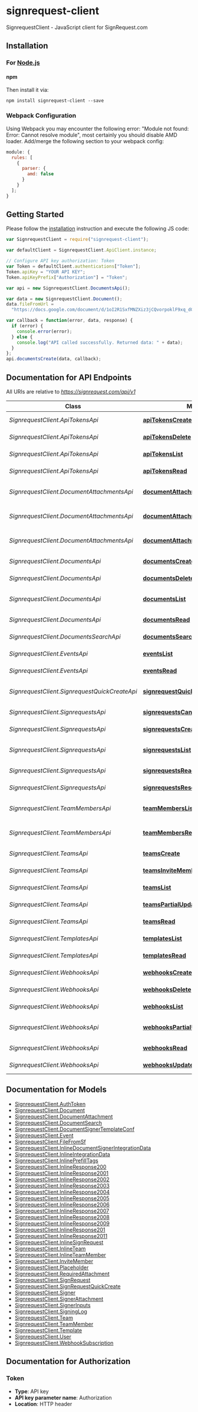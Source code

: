 # signrequest-client

SignrequestClient - JavaScript client for SignRequest.com

## Installation

### For [Node.js](https://nodejs.org/)

#### npm

Then install it via:

```shell
npm install signrequest-client --save
```

### Webpack Configuration

Using Webpack you may encounter the following error: "Module not found: Error:
Cannot resolve module", most certainly you should disable AMD loader. Add/merge
the following section to your webpack config:

```javascript
module: {
  rules: [
    {
      parser: {
        amd: false
      }
    }
  ];
}
```

## Getting Started

Please follow the [installation](#installation) instruction and execute the following JS code:

```javascript
var SignrequestClient = require("signrequest-client");

var defaultClient = SignrequestClient.ApiClient.instance;

// Configure API key authorization: Token
var Token = defaultClient.authentications["Token"];
Token.apiKey = "YOUR API KEY";
Token.apiKeyPrefix["Authorization"] = "Token";

var api = new SignrequestClient.DocumentsApi();

var data = new SignrequestClient.Document();
data.fileFromUrl =
  "https://docs.google.com/document/d/1oI2R1SxfMNZXiz3jCQvorpoklF9xq_dCJnOpkI-zo80/edit?usp=sharing";

var callback = function(error, data, response) {
  if (error) {
    console.error(error);
  } else {
    console.log("API called successfully. Returned data: " + data);
  }
};
api.documentsCreate(data, callback);
```

## Documentation for API Endpoints

All URIs are relative to _https://signrequest.com/api/v1_

| Class                                         | Method                                                                                               | HTTP request                                            | Description                             |
| --------------------------------------------- | ---------------------------------------------------------------------------------------------------- | ------------------------------------------------------- | --------------------------------------- |
| _SignrequestClient.ApiTokensApi_              | [**apiTokensCreate**](docs/ApiTokensApi.md#apiTokensCreate)                                          | **POST** /api-tokens/                                   | Create an API token                     |
| _SignrequestClient.ApiTokensApi_              | [**apiTokensDelete**](docs/ApiTokensApi.md#apiTokensDelete)                                          | **DELETE** /api-tokens/{key}/                           | Delete an API token                     |
| _SignrequestClient.ApiTokensApi_              | [**apiTokensList**](docs/ApiTokensApi.md#apiTokensList)                                              | **GET** /api-tokens/                                    | Retrieve a list of API tokens           |
| _SignrequestClient.ApiTokensApi_              | [**apiTokensRead**](docs/ApiTokensApi.md#apiTokensRead)                                              | **GET** /api-tokens/{key}/                              | Retrieve an API token                   |
| _SignrequestClient.DocumentAttachmentsApi_    | [**documentAttachmentsCreate**](docs/DocumentAttachmentsApi.md#documentAttachmentsCreate)            | **POST** /document-attachments/                         | Create a Document Attachment            |
| _SignrequestClient.DocumentAttachmentsApi_    | [**documentAttachmentsList**](docs/DocumentAttachmentsApi.md#documentAttachmentsList)                | **GET** /document-attachments/                          | Retrieve a list of Document Attachments |
| _SignrequestClient.DocumentAttachmentsApi_    | [**documentAttachmentsRead**](docs/DocumentAttachmentsApi.md#documentAttachmentsRead)                | **GET** /document-attachments/{uuid}/                   | Retrieve a Document Attachment          |
| _SignrequestClient.DocumentsApi_              | [**documentsCreate**](docs/DocumentsApi.md#documentsCreate)                                          | **POST** /documents/                                    | Create a Document                       |
| _SignrequestClient.DocumentsApi_              | [**documentsDelete**](docs/DocumentsApi.md#documentsDelete)                                          | **DELETE** /documents/{uuid}/                           | Delete a Document                       |
| _SignrequestClient.DocumentsApi_              | [**documentsList**](docs/DocumentsApi.md#documentsList)                                              | **GET** /documents/                                     | Retrieve a list of Documents            |
| _SignrequestClient.DocumentsApi_              | [**documentsRead**](docs/DocumentsApi.md#documentsRead)                                              | **GET** /documents/{uuid}/                              | Retrieve a Document                     |
| _SignrequestClient.DocumentsSearchApi_        | [**documentsSearchList**](docs/DocumentsSearchApi.md#documentsSearchList)                            | **GET** /documents-search/                              | Search documents                        |
| _SignrequestClient.EventsApi_                 | [**eventsList**](docs/EventsApi.md#eventsList)                                                       | **GET** /events/                                        | Retrieve a list of Events               |
| _SignrequestClient.EventsApi_                 | [**eventsRead**](docs/EventsApi.md#eventsRead)                                                       | **GET** /events/{id}/                                   | Retrieve an Event                       |
| _SignrequestClient.SignrequestQuickCreateApi_ | [**signrequestQuickCreateCreate**](docs/SignrequestQuickCreateApi.md#signrequestQuickCreateCreate)   | **POST** /signrequest-quick-create/                     | Quick create a SignRequest              |
| _SignrequestClient.SignrequestsApi_           | [**signrequestsCancelSignrequest**](docs/SignrequestsApi.md#signrequestsCancelSignrequest)           | **POST** /signrequests/{uuid}/cancel_signrequest/       | Cancel a SignRequest                    |
| _SignrequestClient.SignrequestsApi_           | [**signrequestsCreate**](docs/SignrequestsApi.md#signrequestsCreate)                                 | **POST** /signrequests/                                 | Create a SignRequest                    |
| _SignrequestClient.SignrequestsApi_           | [**signrequestsList**](docs/SignrequestsApi.md#signrequestsList)                                     | **GET** /signrequests/                                  | Retrieve a list of SignRequests         |
| _SignrequestClient.SignrequestsApi_           | [**signrequestsRead**](docs/SignrequestsApi.md#signrequestsRead)                                     | **GET** /signrequests/{uuid}/                           | Retrieve a SignRequest                  |
| _SignrequestClient.SignrequestsApi_           | [**signrequestsResendSignrequestEmail**](docs/SignrequestsApi.md#signrequestsResendSignrequestEmail) | **POST** /signrequests/{uuid}/resend_signrequest_email/ | Resend a SignRequest                    |
| _SignrequestClient.TeamMembersApi_            | [**teamMembersList**](docs/TeamMembersApi.md#teamMembersList)                                        | **GET** /team-members/                                  | Retrieve a list of Team Members         |
| _SignrequestClient.TeamMembersApi_            | [**teamMembersRead**](docs/TeamMembersApi.md#teamMembersRead)                                        | **GET** /team-members/{uuid}/                           | Retrieve a Team Member                  |
| _SignrequestClient.TeamsApi_                  | [**teamsCreate**](docs/TeamsApi.md#teamsCreate)                                                      | **POST** /teams/                                        | Create a Team                           |
| _SignrequestClient.TeamsApi_                  | [**teamsInviteMember**](docs/TeamsApi.md#teamsInviteMember)                                          | **POST** /teams/{subdomain}/invite_member/              | Invite a Team Member                    |
| _SignrequestClient.TeamsApi_                  | [**teamsList**](docs/TeamsApi.md#teamsList)                                                          | **GET** /teams/                                         | Retrieve a list of Teams                |
| _SignrequestClient.TeamsApi_                  | [**teamsPartialUpdate**](docs/TeamsApi.md#teamsPartialUpdate)                                        | **PATCH** /teams/{subdomain}/                           | Update a Team                           |
| _SignrequestClient.TeamsApi_                  | [**teamsRead**](docs/TeamsApi.md#teamsRead)                                                          | **GET** /teams/{subdomain}/                             | Retrieve a Team                         |
| _SignrequestClient.TemplatesApi_              | [**templatesList**](docs/TemplatesApi.md#templatesList)                                              | **GET** /templates/                                     | Retrieve a list of Templates            |
| _SignrequestClient.TemplatesApi_              | [**templatesRead**](docs/TemplatesApi.md#templatesRead)                                              | **GET** /templates/{uuid}/                              | Retrieve a Template                     |
| _SignrequestClient.WebhooksApi_               | [**webhooksCreate**](docs/WebhooksApi.md#webhooksCreate)                                             | **POST** /webhooks/                                     | Create a Webhook                        |
| _SignrequestClient.WebhooksApi_               | [**webhooksDelete**](docs/WebhooksApi.md#webhooksDelete)                                             | **DELETE** /webhooks/{uuid}/                            | Delete a Webhook                        |
| _SignrequestClient.WebhooksApi_               | [**webhooksList**](docs/WebhooksApi.md#webhooksList)                                                 | **GET** /webhooks/                                      | Retrieve a list of Webhooks             |
| _SignrequestClient.WebhooksApi_               | [**webhooksPartialUpdate**](docs/WebhooksApi.md#webhooksPartialUpdate)                               | **PATCH** /webhooks/{uuid}/                             | Partially update a Webhook              |
| _SignrequestClient.WebhooksApi_               | [**webhooksRead**](docs/WebhooksApi.md#webhooksRead)                                                 | **GET** /webhooks/{uuid}/                               | Retrieve a Webhook                      |
| _SignrequestClient.WebhooksApi_               | [**webhooksUpdate**](docs/WebhooksApi.md#webhooksUpdate)                                             | **PUT** /webhooks/{uuid}/                               | Update a Webhook                        |

## Documentation for Models

- [SignrequestClient.AuthToken](docs/AuthToken.md)
- [SignrequestClient.Document](docs/Document.md)
- [SignrequestClient.DocumentAttachment](docs/DocumentAttachment.md)
- [SignrequestClient.DocumentSearch](docs/DocumentSearch.md)
- [SignrequestClient.DocumentSignerTemplateConf](docs/DocumentSignerTemplateConf.md)
- [SignrequestClient.Event](docs/Event.md)
- [SignrequestClient.FileFromSf](docs/FileFromSf.md)
- [SignrequestClient.InlineDocumentSignerIntegrationData](docs/InlineDocumentSignerIntegrationData.md)
- [SignrequestClient.InlineIntegrationData](docs/InlineIntegrationData.md)
- [SignrequestClient.InlinePrefillTags](docs/InlinePrefillTags.md)
- [SignrequestClient.InlineResponse200](docs/InlineResponse200.md)
- [SignrequestClient.InlineResponse2001](docs/InlineResponse2001.md)
- [SignrequestClient.InlineResponse2002](docs/InlineResponse2002.md)
- [SignrequestClient.InlineResponse2003](docs/InlineResponse2003.md)
- [SignrequestClient.InlineResponse2004](docs/InlineResponse2004.md)
- [SignrequestClient.InlineResponse2005](docs/InlineResponse2005.md)
- [SignrequestClient.InlineResponse2006](docs/InlineResponse2006.md)
- [SignrequestClient.InlineResponse2007](docs/InlineResponse2007.md)
- [SignrequestClient.InlineResponse2008](docs/InlineResponse2008.md)
- [SignrequestClient.InlineResponse2009](docs/InlineResponse2009.md)
- [SignrequestClient.InlineResponse201](docs/InlineResponse201.md)
- [SignrequestClient.InlineResponse2011](docs/InlineResponse2011.md)
- [SignrequestClient.InlineSignRequest](docs/InlineSignRequest.md)
- [SignrequestClient.InlineTeam](docs/InlineTeam.md)
- [SignrequestClient.InlineTeamMember](docs/InlineTeamMember.md)
- [SignrequestClient.InviteMember](docs/InviteMember.md)
- [SignrequestClient.Placeholder](docs/Placeholder.md)
- [SignrequestClient.RequiredAttachment](docs/RequiredAttachment.md)
- [SignrequestClient.SignRequest](docs/SignRequest.md)
- [SignrequestClient.SignRequestQuickCreate](docs/SignRequestQuickCreate.md)
- [SignrequestClient.Signer](docs/Signer.md)
- [SignrequestClient.SignerAttachment](docs/SignerAttachment.md)
- [SignrequestClient.SignerInputs](docs/SignerInputs.md)
- [SignrequestClient.SigningLog](docs/SigningLog.md)
- [SignrequestClient.Team](docs/Team.md)
- [SignrequestClient.TeamMember](docs/TeamMember.md)
- [SignrequestClient.Template](docs/Template.md)
- [SignrequestClient.User](docs/User.md)
- [SignrequestClient.WebhookSubscription](docs/WebhookSubscription.md)

## Documentation for Authorization

### Token

- **Type**: API key
- **API key parameter name**: Authorization
- **Location**: HTTP header

